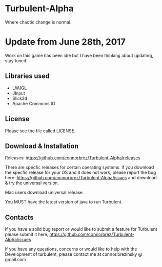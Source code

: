 Turbulent-Alpha
===============
Where chaotic change is normal. 

Update from June 28th, 2017
===========================
Work on this game has been idle but I have been thinking about updating, stay tuned.

Libraries used
---------------
  - LWJGL
  - JInput
  - Slick2d
  - Apache Commons IO

License
-------------
  Please see the file called LICENSE.

Download & Installation
------------------------
  Releases: https://github.com/connorbrez/Turbulent-Alpha/releases
  
  There are specfic releases for certain operating systems. If you download the specfic release for your OS and it does not work, please report the bug here: https://github.com/connorbrez/Turbulent-Alpha/issues and download & try the universal version. 
  
  Mac users download universal release.
  
  You MUST have the latest version of java to run Turbulent.

Contacts
-----------
  If you have a solid bug report or would like to submit a feature for Turbulent please submit it here, https://github.com/connorbrez/Turbulent-Alpha/issues 
  
  If you have any questions, concerns or would like to help with the Development of turbulent, please contact me at connor.brezinsky @ gmail.com
  
  
